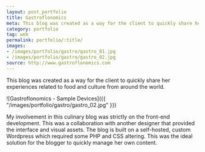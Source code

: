 ```yaml
---
layout: post_portfolio
title: Gastroflonomics
meta: This blog was created as a way for the client to quickly share her experiences related to food and culture from around the world.
category: portfolio
tag: web
permalink: portfolio/:title/
images: 
- /images/portfolio/gastro/gastro_01.jpg
- /images/portfolio/gastro/gastro_02.jpg
source: http://www.gastroflonomics.com
---
```


This blog was created as a way for the client to quickly share her experiences related to food and culture from around the world.

![Gastroflonomics - Sample Devices]({{ "/images/portfolio/gastro/gastro_02.jpg" }})

My involvement in this culinary blog was strictly on the front-end development. This was a collaboration with another designer that provided the interface and visual assets. The blog is built on a self-hosted, custom Wordpress which required some PHP and CSS altering. This was the ideal solution for the blogger to quickly manage her own content.